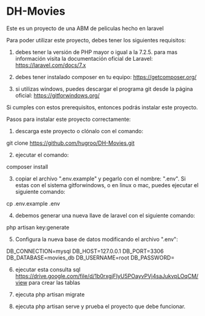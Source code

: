 # DH-Movies

Este es un proyecto de una ABM de peliculas hecho en laravel

Para poder utilizar este proyecto, debes tener los siguientes requisitos:

1) debes tener la versión de PHP mayor o igual a la 7.2.5. 
para mas información visita la documentación oficial de Laravel: https://laravel.com/docs/7.x

2) debes tener instalado composer en tu equipo: https://getcomposer.org/

3) si utilizas windows, puedes descargar el programa git desde la página oficial: https://gitforwindows.org/

Si cumples con estos prerequisitos, entonces podrás instalar este proyecto.

Pasos para instalar este proyecto correctamente:

1) descarga este proyecto o clónalo con el comando: 

git clone https://github.com/hugroo/DH-Movies.git

2) ejecutar el comando: 

composer install

3) copiar el archivo ".env.example" y pegarlo con el nombre: ".env". Si estas con el sistema gitforwindows, o en linux o mac, puedes ejecutar el siguiente comando: 

cp .env.example .env

4) debemos generar una nueva llave de laravel con el siguiente comando:

php artisan key:generate

5) Configura la nueva base de datos modificando el archivo ".env":

DB_CONNECTION=mysql
DB_HOST=127.0.0.1
DB_PORT=3306
DB_DATABASE=movies_db
DB_USERNAME=root
DB_PASSWORD=

6) ejecutar esta consulta sql https://drive.google.com/file/d/1b0rxgjFIyU5POayvPVj4saJukvpLOqCM/view para crear las tablas

7) ejecuta php artisan migrate

8) ejecuta php artisan serve y prueba el proyecto que debe funcionar.
